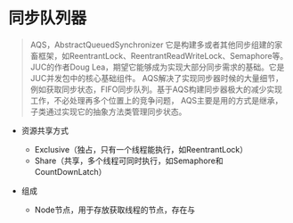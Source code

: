 # 同步队列器

>AQS，AbstractQueuedSynchronizer 它是构建多或者其他同步组建的家畜框架，如ReentrantLock、ReentrantReadWriteLock、Semaphore等。
JUC的作者Doug Lea，期望它能够成为实现大部分同步需求的基础。它是JUC并发包中的核心基础组件。
AQS解决了实现同步器时候的大量细节，例如获取同步状态，FIFO同步队列。基于AQS构建同步器极大的减少实现工作，不必处理再多个位置上的竞争问题，
AQS主要是用的方式是继承，子类通过实现它的抽象方法类管理同步状态。

* 资源共享方式
    * Exclusive（独占，只有一个线程能执行，如ReentrantLock）
    * Share（共享，多个线程可同时执行，如Semaphore和CountDownLatch）

* 组成
    * Node节点，用于存放获取线程的节点，存在与     